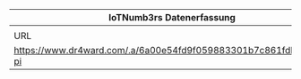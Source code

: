 |IoTNumb3rs Datenerfassung|||||||||||
| ---- | ---- | ---- | ---- | ---- | ---- | ---- | ---- | ---- | ---- | ---- |
||||||||||||
|URL|home_url|filename|device_class|device_count|market_class|market_volume|prognosis_year|publication_year|authorship_class|Dropbox folder|
|https://www.dr4ward.com/.a/6a00e54fd9f059883301b7c861fdbd970b-pi|https://www.dr4ward.com/dr4ward/iot/|file8_6a00e54fd9f059883301b7c861fdbd970b.png||||||||Pattoho/20181115-1802|
